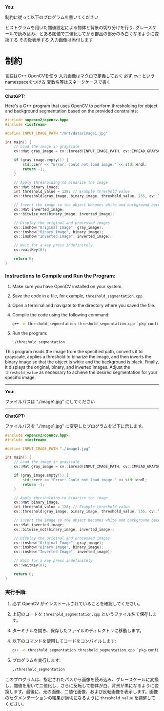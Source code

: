 **You:**

制約に従って以下のプログラムを書いてください

ヒストグラムを用いた閾値設定による物体と背景の切り分けを行う.
グレースケールで読み込み、とある閾値で二値化してから部品の部分のみ白くなるように変換する
その後表示する
入力画像は添付します

# 制約
言語はC++
OpenCVを使う
入力画像はマクロで定義しておく
必ず cv:: というnamespaceをつける
変数名等はスネークケースで書く

* * *

**ChatGPT:**

Here's a C++ program that uses OpenCV to perform thresholding for object and background segmentation based on the provided constraints:

```cpp
#include <opencv2/opencv.hpp>
#include <iostream>

#define INPUT_IMAGE_PATH "/mnt/data/image1.jpg"

int main() {
    // Load the image in grayscale
    cv::Mat gray_image = cv::imread(INPUT_IMAGE_PATH, cv::IMREAD_GRAYSCALE);

    if (gray_image.empty()) {
        std::cerr << "Error: Could not load image." << std::endl;
        return -1;
    }

    // Apply thresholding to binarize the image
    cv::Mat binary_image;
    int threshold_value = 128; // Example threshold value
    cv::threshold(gray_image, binary_image, threshold_value, 255, cv::THRESH_BINARY);

    // Invert the image so the object becomes white and background becomes black
    cv::Mat inverted_image;
    cv::bitwise_not(binary_image, inverted_image);

    // Display the original and processed images
    cv::imshow("Original Image", gray_image);
    cv::imshow("Binary Image", binary_image);
    cv::imshow("Inverted Image", inverted_image);

    // Wait for a key press indefinitely
    cv::waitKey(0);

    return 0;
}
```

### Instructions to Compile and Run the Program:

1. Make sure you have OpenCV installed on your system.
2. Save the code in a file, for example, `threshold_segmentation.cpp`.
3. Open a terminal and navigate to the directory where you saved the file.
4. Compile the code using the following command:
    
    ```sh
    g++ -o threshold_segmentation threshold_segmentation.cpp `pkg-config --cflags --libs opencv4`
    ```
    
5. Run the program:
    
    ```sh
    ./threshold_segmentation
    ```
    

This program reads the image from the specified path, converts it to grayscale, applies a threshold to binarize the image, and then inverts the binary image so that the object is white and the background is black. Finally, it displays the original, binary, and inverted images. Adjust the `threshold_value` as necessary to achieve the desired segmentation for your specific image.

* * *

**You:**

ファイルパスは "./image1.jpg" にしてください

* * *

**ChatGPT:**

ファイルパスを "./image1.jpg" に変更したプログラムを以下に示します。

```cpp
#include <opencv2/opencv.hpp>
#include <iostream>

#define INPUT_IMAGE_PATH "./image1.jpg"

int main() {
    // Load the image in grayscale
    cv::Mat gray_image = cv::imread(INPUT_IMAGE_PATH, cv::IMREAD_GRAYSCALE);

    if (gray_image.empty()) {
        std::cerr << "Error: Could not load image." << std::endl;
        return -1;
    }

    // Apply thresholding to binarize the image
    cv::Mat binary_image;
    int threshold_value = 128; // Example threshold value
    cv::threshold(gray_image, binary_image, threshold_value, 255, cv::THRESH_BINARY);

    // Invert the image so the object becomes white and background becomes black
    cv::Mat inverted_image;
    cv::bitwise_not(binary_image, inverted_image);

    // Display the original and processed images
    cv::imshow("Original Image", gray_image);
    cv::imshow("Binary Image", binary_image);
    cv::imshow("Inverted Image", inverted_image);

    // Wait for a key press indefinitely
    cv::waitKey(0);

    return 0;
}
```

### 実行手順:

1. 必ず OpenCV がインストールされていることを確認してください。
2. 上記のコードを `threshold_segmentation.cpp` というファイル名で保存します。
3. ターミナルを開き、保存したファイルのディレクトリに移動します。
4. 以下のコマンドを使用してコードをコンパイルします:
    
    ```sh
    g++ -o threshold_segmentation threshold_segmentation.cpp `pkg-config --cflags --libs opencv4`
    ```
    
5. プログラムを実行します:
    
    ```sh
    ./threshold_segmentation
    ```
    

このプログラムは、指定されたパスから画像を読み込み、グレースケールに変換し、閾値を用いて二値化し、さらに反転して物体が白、背景が黒になるように変換します。最後に、元の画像、二値化画像、および反転画像を表示します。画像のセグメンテーションの結果が適切になるように `threshold_value` を調整してください。
